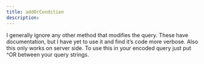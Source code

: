 ```yaml
---
title: addOrCondition
description: 
---
```

I generally ignore any other method that modifies the query. These have documentation, but I have yet to use it and find it’s code more verbose. Also this only works on server side. To use this in your encoded query just put ^OR between your query strings.